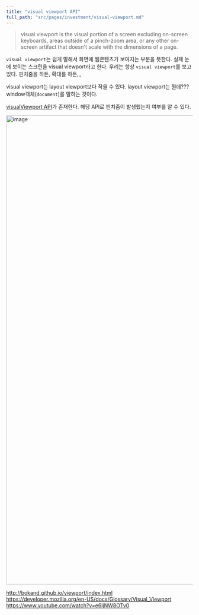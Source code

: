 ```yaml
---
title: "visual viewport API"
full_path: "src/pages/investment/visual-viewport.md"
---
```



> visual viewport is the visual portion of a screen excluding on-screen keyboards, areas outside of a pinch-zoom area, or any other on-screen artifact that doesn't scale with the dimensions of a page.

`visual viewport`는 쉽게 말해서 화면에 웹콘텐츠가 보여지는 부분을 뜻한다. 실제 눈에 보이는 스크린을 visual viewport라고 한다. 우리는 항상 `visual viewport`를 보고있다. 핀치줌을 하든, 확대를 하든,,, 

visual viewport는 layout viewport보다 작을 수 있다. layout viewport는 뭔데??? window객체(`document`)를 말하는 것이다. 

[visualViewport API](https://developer.mozilla.org/en-US/docs/Web/API/VisualViewport)가 존재한다. 해당 API로 핀치줌이 발생했는지 여부를 알 수 있다. 

<img width="1263" alt="image" src="https://github.com/youngkyo0504/TIL/assets/78121870/4c268c24-34ce-4850-bc74-47cdd63ec643.png"/>



http://bokand.github.io/viewport/index.html
https://developer.mozilla.org/en-US/docs/Glossary/Visual_Viewport
https://www.youtube.com/watch?v=e6IjNW8OTv0